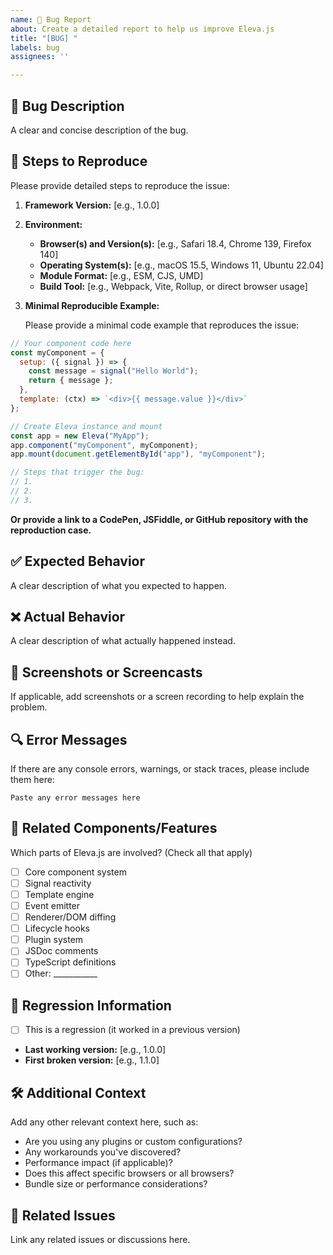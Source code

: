 ```yaml
---
name: 🐛 Bug Report
about: Create a detailed report to help us improve Eleva.js
title: "[BUG] "
labels: bug
assignees: ''

---
```


## 🐛 Bug Description

A clear and concise description of the bug.

## 🔄 Steps to Reproduce

Please provide detailed steps to reproduce the issue:

1. **Framework Version:** [e.g., 1.0.0]
2. **Environment:**
   - **Browser(s) and Version(s):** [e.g., Safari 18.4, Chrome 139, Firefox 140]
   - **Operating System(s):** [e.g., macOS 15.5, Windows 11, Ubuntu 22.04]
   - **Module Format:** [e.g., ESM, CJS, UMD]
   - **Build Tool:** [e.g., Webpack, Vite, Rollup, or direct browser usage]

3. **Minimal Reproducible Example:**
   
   Please provide a minimal code example that reproduces the issue:

```javascript
// Your component code here
const myComponent = {
  setup: ({ signal }) => {
    const message = signal("Hello World");
    return { message };
  },
  template: (ctx) => `<div>{{ message.value }}</div>`
};

// Create Eleva instance and mount
const app = new Eleva("MyApp");
app.component("myComponent", myComponent);
app.mount(document.getElementById("app"), "myComponent");

// Steps that trigger the bug:
// 1. 
// 2. 
// 3. 
```

**Or provide a link to a CodePen, JSFiddle, or GitHub repository with the reproduction case.**

## ✅ Expected Behavior

A clear description of what you expected to happen.

## ❌ Actual Behavior

A clear description of what actually happened instead.

## 📸 Screenshots or Screencasts

If applicable, add screenshots or a screen recording to help explain the problem.

## 🔍 Error Messages

If there are any console errors, warnings, or stack traces, please include them here:

```
Paste any error messages here
```

## 🧩 Related Components/Features

Which parts of Eleva.js are involved? (Check all that apply)

- [ ] Core component system
- [ ] Signal reactivity
- [ ] Template engine
- [ ] Event emitter
- [ ] Renderer/DOM diffing
- [ ] Lifecycle hooks
- [ ] Plugin system
- [ ] JSDoc comments
- [ ] TypeScript definitions
- [ ] Other: ___________

## 🔄 Regression Information

- [ ] This is a regression (it worked in a previous version)
- **Last working version:** [e.g., 1.0.0]
- **First broken version:** [e.g., 1.1.0]

## 🛠️ Additional Context

Add any other relevant context here, such as:
- Are you using any plugins or custom configurations?
- Any workarounds you've discovered?
- Performance impact (if applicable)?
- Does this affect specific browsers or all browsers?
- Bundle size or performance considerations?

## 🔗 Related Issues

Link any related issues or discussions here.

